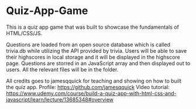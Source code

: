 # Quiz-App-Game
This is a quiz app game that was built to showcase the fundamentals of HTML/CSS/JS.

Questions are loaded from an open source database which is called trivia.db while utilizing the API provided by trivia.
Users will be able to save their highscores in local storage and it will be displayed in the highscore page.
Questions are storred in an JavaScript array and then displayed out to users. 
All the relevant files will be in the folder.

All credits goes to jamesqquick for teaching and showing on how to built the quiz app.
Profile: https://github.com/jamesqquick
Video tutorial: https://www.udemy.com/course/build-a-quiz-app-with-html-css-and-javascript/learn/lecture/13685348#overview
